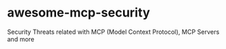# awesome-mcp-security
Security Threats related with MCP (Model Context Protocol), MCP Servers and more
